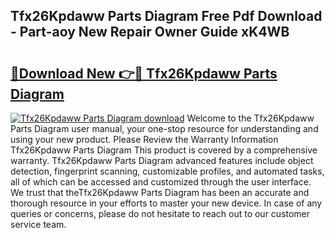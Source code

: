 ## Tfx26Kpdaww Parts Diagram Free Pdf Download - Part-aoy New Repair Owner Guide xK4WB

# <h2><a href="http://dfmdhv.blite.top/?on=Tfx26Kpdaww+Parts+Diagram">🔗Download New 👉🔴 Tfx26Kpdaww Parts Diagram</a></h2>

[![Tfx26Kpdaww Parts Diagram download](https://i.imgur.com/lujVjoI.png)](http://dfmdhv.blite.top/?on=Tfx26Kpdaww+Parts+Diagram)
Welcome to the Tfx26Kpdaww Parts Diagram user manual, your one-stop resource for understanding and using your new product. Please Review the Warranty Information Tfx26Kpdaww Parts Diagram This product is covered by a comprehensive warranty. Tfx26Kpdaww Parts Diagram advanced features include object detection, fingerprint scanning, customizable profiles, and automated tasks, all of which can be accessed and customized through the user interface. We trust that theTfx26Kpdaww Parts Diagram has been an accurate and thorough resource in your efforts to master your new device. In case of any queries or concerns, please do not hesitate to reach out to our customer service team.

